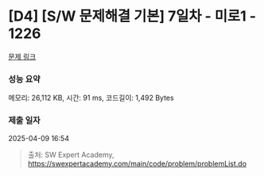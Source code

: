 # [D4] [S/W 문제해결 기본] 7일차 - 미로1 - 1226 

[문제 링크](https://swexpertacademy.com/main/code/problem/problemDetail.do?contestProbId=AV14vXUqAGMCFAYD) 

### 성능 요약

메모리: 26,112 KB, 시간: 91 ms, 코드길이: 1,492 Bytes

### 제출 일자

2025-04-09 16:54



> 출처: SW Expert Academy, https://swexpertacademy.com/main/code/problem/problemList.do